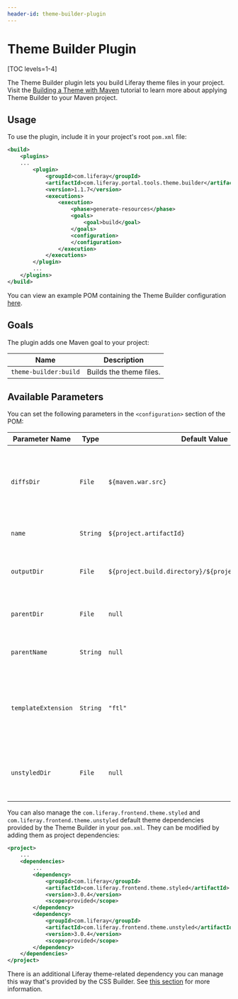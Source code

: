 ```yaml
---
header-id: theme-builder-plugin
---
```


# Theme Builder Plugin

[TOC levels=1-4]

The Theme Builder plugin lets you build Liferay theme files in your project.
Visit the
[Building a Theme with Maven](/docs/7-2/reference/-/knowledge_base/r/building-a-theme-with-maven)
tutorial to learn more about applying Theme Builder to your Maven project.

## Usage

To use the plugin, include it in your project's root `pom.xml` file:

```xml
<build>
    <plugins>
    ...
        <plugin>
            <groupId>com.liferay</groupId>
            <artifactId>com.liferay.portal.tools.theme.builder</artifactId>
            <version>1.1.7</version>
            <executions>
                <execution>
                    <phase>generate-resources</phase>
                    <goals>
                        <goal>build</goal>
                    </goals>
                    <configuration>
                    </configuration>
                </execution>
            </executions>
        </plugin>
        ...
    </plugins>
</build>
```

You can view an example POM containing the Theme Builder configuration
[here](https://github.com/liferay/liferay-portal/blob/master/modules/util/portal-tools-theme-builder/samples/pom.xml).

## Goals

The plugin adds one Maven goal to your project:

Name | Description
---- | -----------
`theme-builder:build` |  Builds the theme files.

## Available Parameters

You can set the following parameters in the `<configuration>` section of the
POM:

Parameter Name | Type | Default Value | Description
------------- | ---- | ------------- | -----------
`diffsDir` | `File` | `${maven.war.src}` | The directory that contains the files to copy over the parent theme.
`name` | `String` | `${project.artifactId}` | The name of the new theme.
`outputDir` | `File` | `${project.build.directory}/${project.build.finalName}` | The directory where to build the theme.
`parentDir` | `File` | `null` | The directory of the parent theme.
`parentName` | `String` | `null` | The name of the parent theme.
`templateExtension` | `String` | `"ftl"` |  The extension of the template files, usually `"ftl"` or `"vm"`.
`unstyledDir` | `File` | `null` | The directory of [Liferay Frontend Theme Unstyled](https://github.com/liferay/liferay-portal/tree/master/modules/apps/frontend-theme/frontend-theme-unstyled).

You can also manage the `com.liferay.frontend.theme.styled` and
`com.liferay.frontend.theme.unstyled` default theme dependencies provided by the
Theme Builder in your `pom.xml`. They can be modified by adding them as project
dependencies:

```xml
<project>
    ...
    <dependencies>
        ...
        <dependency>
            <groupId>com.liferay</groupId>
            <artifactId>com.liferay.frontend.theme.styled</artifactId>
            <version>3.0.4</version>
            <scope>provided</scope>
        </dependency>
        <dependency>
            <groupId>com.liferay</groupId>
            <artifactId>com.liferay.frontend.theme.unstyled</artifactId>
            <version>3.0.4</version>
            <scope>provided</scope>
        </dependency>
    </dependencies>
</project>
```

There is an additional Liferay theme-related dependency you can manage this
way that's provided by the CSS Builder. See
[this section](/docs/7-2/reference/-/knowledge_base/r/css-builder-plugin) for
more information.
